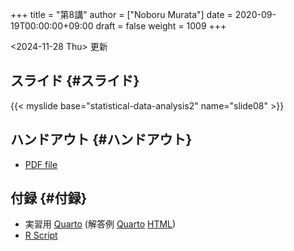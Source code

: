 +++
title = "第8講"
author = ["Noboru Murata"]
date = 2020-09-19T00:00:00+09:00
draft = false
weight = 1009
+++

<span class="timestamp-wrapper"><span class="timestamp">&lt;2024-11-28 Thu&gt; </span></span> 更新


## スライド {#スライド}

{{< myslide base="statistical-data-analysis2" name="slide08" >}}


## ハンドアウト {#ハンドアウト}

-   [PDF file](https://noboru-murata.github.io/statistical-data-analysis2/pdfs/slide08.pdf)


## 付録 {#付録}

-   実習用 [Quarto](https://raw.githubusercontent.com/noboru-murata/statistical-data-analysis2/refs/heads/master/docs/code/practice08.qmd) (解答例 [Quarto](https://raw.githubusercontent.com/noboru-murata/statistical-data-analysis2/refs/heads/master/docs/code/sample-code08.qmd) [HTML](https://noboru-murata.github.io/statistical-data-analysis2/code/sample-code08.html))
-   [R Script](https://noboru-murata.github.io/statistical-data-analysis2/code/slide08.R)

